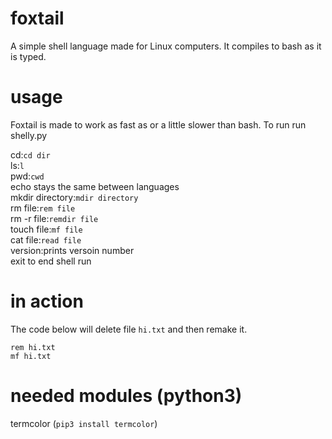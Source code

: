 # foxtail
A simple shell language made for Linux computers. It compiles to bash as it is typed.

# usage
Foxtail is made to work as fast as or a little slower than bash. To run run shelly.py





cd:```cd dir```  
ls:```l```  
pwd:```cwd```  
echo stays the same between languages  
mkdir directory:```mdir directory```  
rm file:```rem file```  
rm -r file:```remdir file```  
touch file:```mf file```  
cat file:```read file```  
version:prints versoin number  
exit to end shell run  




# in action
The code below will delete file ```hi.txt``` and then remake it.
```
rem hi.txt
mf hi.txt
```

# needed modules (python3)
termcolor (```pip3 install termcolor```)
